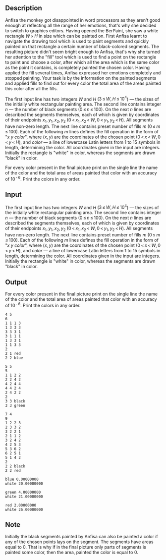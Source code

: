 ## Description

<div><p>Anfisa the monkey got disappointed in word processors as they aren't good enough at reflecting all the range of her emotions, that's why she decided to switch to graphics editors. Having opened the BerPaint, she saw a white rectangle <span class="tex-span"><i>W</i> × <i>H</i></span> in size which can be painted on. First Anfisa learnt to navigate the drawing tool which is used to paint segments and quickly painted on that rectangle a certain number of black-colored segments. The resulting picture didn't seem bright enough to Anfisa, that's why she turned her attention to the "fill" tool which is used to find a point on the rectangle to paint and choose a color, after which all the area which is the same color as the point it contains, is completely painted the chosen color. Having applied the fill several times, Anfisa expressed her emotions completely and stopped painting. Your task is by the information on the painted segments and applied fills to find out for every color the total area of the areas painted this color after all the fills.</p></div><div class="input-specification"><p>The first input line has two integers <span class="tex-span"><i>W</i></span> and <span class="tex-span"><i>H</i></span> (<span class="tex-span">3 ≤ <i>W</i>, <i>H</i> ≤ 10<sup class="upper-index">4</sup></span>) — the sizes of the initially white rectangular painting area. The second line contains integer <span class="tex-span"><i>n</i></span> — the number of black segments (<span class="tex-span">0 ≤ <i>n</i> ≤ 100</span>). On the next <span class="tex-span"><i>n</i></span> lines are described the segments themselves, each of which is given by coordinates of their endpoints <span class="tex-span"><i>x</i><sub class="lower-index">1</sub>, <i>y</i><sub class="lower-index">1</sub>, <i>x</i><sub class="lower-index">2</sub>, <i>y</i><sub class="lower-index">2</sub></span> (<span class="tex-span">0 &lt; <i>x</i><sub class="lower-index">1</sub>, <i>x</i><sub class="lower-index">2</sub> &lt; <i>W</i>, 0 &lt; <i>y</i><sub class="lower-index">1</sub>, <i>y</i><sub class="lower-index">2</sub> &lt; <i>H</i></span>). All segments have non-zero length. The next line contains preset number of fills <span class="tex-span"><i>m</i></span> (<span class="tex-span">0 ≤ <i>m</i> ≤ 100</span>). Each of the following <span class="tex-span"><i>m</i></span> lines defines the fill operation in the form of "<span class="tex-span"><i>x</i></span> <span class="tex-span"><i>y</i></span> <span class="tex-span"><i>color</i></span>", where <span class="tex-span">(<i>x</i>, <i>y</i>)</span> are the coordinates of the chosen point (<span class="tex-span">0 &lt; <i>x</i> &lt; <i>W</i>, 0 &lt; <i>y</i> &lt; <i>H</i></span>), and <span class="tex-span"><i>color</i></span> — a line of lowercase Latin letters from 1 to 15 symbols in length, determining the color. All coordinates given in the input are integers. Initially the rectangle is "white" in color, whereas the segments are drawn "black" in color.</p></div><div class="output-specification"><p>For every color present in the final picture print on the single line the name of the color and the total area of areas painted that color with an accuracy of <span class="tex-span">10<sup class="upper-index"> - 6</sup></span>. Print the colors in any order. </p></div>

## Input

<p>The first input line has two integers <span class="tex-span"><i>W</i></span> and <span class="tex-span"><i>H</i></span> (<span class="tex-span">3 ≤ <i>W</i>, <i>H</i> ≤ 10<sup class="upper-index">4</sup></span>) — the sizes of the initially white rectangular painting area. The second line contains integer <span class="tex-span"><i>n</i></span> — the number of black segments (<span class="tex-span">0 ≤ <i>n</i> ≤ 100</span>). On the next <span class="tex-span"><i>n</i></span> lines are described the segments themselves, each of which is given by coordinates of their endpoints <span class="tex-span"><i>x</i><sub class="lower-index">1</sub>, <i>y</i><sub class="lower-index">1</sub>, <i>x</i><sub class="lower-index">2</sub>, <i>y</i><sub class="lower-index">2</sub></span> (<span class="tex-span">0 &lt; <i>x</i><sub class="lower-index">1</sub>, <i>x</i><sub class="lower-index">2</sub> &lt; <i>W</i>, 0 &lt; <i>y</i><sub class="lower-index">1</sub>, <i>y</i><sub class="lower-index">2</sub> &lt; <i>H</i></span>). All segments have non-zero length. The next line contains preset number of fills <span class="tex-span"><i>m</i></span> (<span class="tex-span">0 ≤ <i>m</i> ≤ 100</span>). Each of the following <span class="tex-span"><i>m</i></span> lines defines the fill operation in the form of "<span class="tex-span"><i>x</i></span> <span class="tex-span"><i>y</i></span> <span class="tex-span"><i>color</i></span>", where <span class="tex-span">(<i>x</i>, <i>y</i>)</span> are the coordinates of the chosen point (<span class="tex-span">0 &lt; <i>x</i> &lt; <i>W</i>, 0 &lt; <i>y</i> &lt; <i>H</i></span>), and <span class="tex-span"><i>color</i></span> — a line of lowercase Latin letters from 1 to 15 symbols in length, determining the color. All coordinates given in the input are integers. Initially the rectangle is "white" in color, whereas the segments are drawn "black" in color.</p>

## Output

<p>For every color present in the final picture print on the single line the name of the color and the total area of areas painted that color with an accuracy of <span class="tex-span">10<sup class="upper-index"> - 6</sup></span>. Print the colors in any order. </p>





```input1
4 5
6
1 1 1 3
1 3 3 3
3 3 3 1
3 1 1 1
1 3 3 1
1 1 3 3
2
2 1 red
2 2 blue

```




```input2
5 5
5
1 1 2 2
2 2 4 2
4 2 4 4
4 4 2 4
2 4 2 2
2
3 3 black
3 3 green

```




```input3
7 4
9
1 2 2 3
2 3 3 2
3 2 2 1
2 1 1 2
3 2 4 2
4 2 5 3
5 3 6 2
6 2 5 1
5 1 4 2
2
2 2 black
2 2 red

```




```output1
blue 0.00000000
white 20.00000000

```




```output2
green 4.00000000
white 21.00000000

```




```output3
red 2.00000000
white 26.00000000

```



## Note

<p>Initially the black segments painted by Anfisa can also be painted a color if any of the chosen points lays on the segment. The segments have areas equal to 0. That is why if in the final picture only parts of segments is painted some color, then the area, painted the color is equal to 0.</p>

